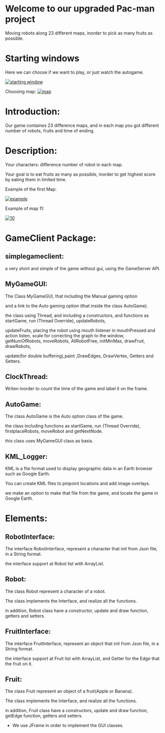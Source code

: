 
# Welcome to our upgraded Pac-man project
Moving robots along 23 different maps,
inorder to pick as many fruits as possible.

# Starting windows
Here we can choose if we want to play, or just watch the autogame.

<a href="http://www.siz.co.il/"><img src="http://up419.siz.co.il/up2/ljz5ydu2yot3.png" border="0" alt="starting window" /></a>

Choosing map:
<a href="http://www.siz.co.il/"><img src="http://up419.siz.co.il/up3/mrmmvimzjmtw.png" border="0" alt="map" /></a>


# Introduction:
Our game containes 23 difference maps, and in each map you got different number of robots, fruits and time of ending. 
# Description: 
Your characters: difference number of robot in each map.

Your goal is to eat fruits as many as possible, inorder to get highest score by eating them in limited time.

Example of the first Map:

<a href="http://www.siz.co.il/"><img src="http://up419.siz.co.il/up3/zmjjmmtwmjnk.png" border="0" alt="example" /></a>

Example of map 11:

<a href="http://www.siz.co.il/"><img src="http://up419.siz.co.il/up3/2gmtzwymqzyy.png" border="0" alt="10" /></a>

# GameClient Package:

## simplegameclient:

a very short and simple of the game without gui, using the GameServer API.


## MyGameGUI:

The Class MyGameGUI, that including the Manual gaming option

and a link to the Auto gaming option (that inside the class AutoGame).

the class using Thread, and including a constructors, and functions as startGame, run (Thread Override), updateRobots,

updateFruits, placing the robot using mouth listener in mouthPressed and action listen, scale for correcting the graph to the window, getNumOfRobots, moveRobots, AllRobotFree, initMinMax, drawFruit, drawRobots,

update(for double buffering),paint ,DrawEdges, DrawVertex, Getters and Setters.


## ClockThread: 

Writen inorder to count the time of the game and label it on the frame.


## AutoGame:

The class AutoGame is the Auto option class of the game.

the class including functions as startGame, run (Thread Override), firstplaceRobots, moveRobot and getNextNode.

this class uses MyGameGUI class as basis.

## KML_Logger:

KML is a file format used to display geographic data in an Earth browser such as Google Earth.

You can create KML files to pinpoint locations and add image overlays.

we make an option to make that file from the game, and locate the game in Google Earth.

# Elements:

## RobotInterface:

The interface RobotInterface, represent a character that init from Json file, in a String format.

the interface support at Robot list with ArrayList.


## Robot:

The class Robot represent a character of a robot.

The class implements the Interface, and realize all the functions.

in addition, Robot class have a constructor, update and draw function, getters and setters.


## FruitInterface:

The interface FruitInterface, represent an object that init from Json file, in a String format.

the interface support at Fruit list with ArrayList, and Getter for the Edge that the fruit on it.


## Fruit:

The class Fruit represent an object of a fruit(Apple or Banana).

The class implements the Interface, and realize all the functions.

in addition, Fruit class have a constructors, update and draw function, getEdge function, getters and setters.

* We use JFrame in order to implement the GUI classes.
